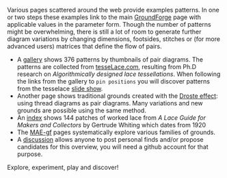 Various pages scattered around the web provide examples patterns.
In one or two steps these examples link to the main [GroundForge] page
with applicable values in the parameter form.
Though the number of patterns might be overwhelming,
there is still a lot of room to generate further diagram variations
by changing dimensions, footsides, stitches or (for more advanced users)
matrices that define the flow of pairs.

* A [gallery] shows 376  patterns by thumbnails of pair diagrams.
  The patterns are collected from [tesseLace.com],
  resulting from Ph.D research on _Algorithmically designed lace tessellations_.
  When following the links from the gallery to `pin positions` you will discover patterns
  from the tesselace [slide show].
* Another page shows traditional grounds created with the [Droste effect]:
  using thread diagrams as pair diagrams.
  Many variations and new grounds are possible using the same method.
* An [index] shows 144 patches of worked lace from
  _A Lace Guide for Makers and Collectors_ by Gertrude Whiting which dates from 1920
* The [MAE-gf] pages systematically explore various families of grounds.
* A [discussion] allows anyone to post personal finds
  and/or propose candidates for this overview,
  you will need a github account for that purpose.

Explore, experiment, play and discover!

[GroundForge]: https://d-bl.github.io/GroundForge/
[Droste effect]: https://d-bl.github.io/GroundForge/droste.html
[gallery]: https://d-bl.github.io/GroundForge/gallery.html
[tesseLace.com]: https://tesselace.com
[slide show]: https://tesselace.com/tools/inkscape-extension/
[index]: Whiting-Index
[MAE-gf]: https://github.com/MAETempels/MAE-gf/wiki
[discussion]: https://github.com/d-bl/GroundForge/issues/50